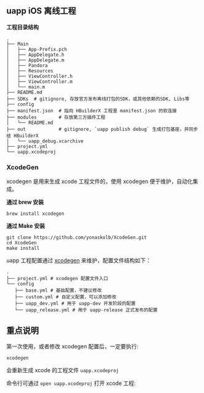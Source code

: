 ## uapp iOS 离线工程

**工程目录结构**

```
.
├── Main
│   ├── App-Prefix.pch
│   ├── AppDelegate.h
│   ├── AppDelegate.m
│   ├── Pandora
│   ├── Resources
│   ├── ViewController.h
│   ├── ViewController.m
│   └── main.m
├── README.md
├── SDKs  # gitignore, 存放官方发布离线打包的SDK，或其他依赖的SDK, Libs等
├── config
├── manifest.json  # 指向 HBuilderX 工程里 manifest.json 的软连接
├── modules        # 存放第三方插件工程
│   └── README.md
├── out            # gitignore, `uapp publish debug` 生成打包基座，并同步给 HBuilderX
│   └── uapp_debug.xcarchive
├── project.yml
└── uapp.xcodeproj
```

### XcodeGen

xcodegen 是用来生成 xcode 工程文件的，使用 xcodegen 便于维护，自动化集成。

**通过 brew 安装**

`brew install xcodegen`

**通过 Make 安装**

```
git clone https://github.com/yonaskolb/XcodeGen.git
cd XcodeGen
make install
```

uapp 工程配置通过 [xcodegen](https://github.com/yonaskolb/XcodeGen) 来维护，配置文件结构如下：

```
.
├── project.yml # xcodegen 配置文件入口
└── config
   ├── base.yml # 基础配置，不建议修改
   ├── custom.yml # 自定义配置，可以添加修改
   ├── uapp_dev.yml # 用于 uapp-dev 开发阶段的配置
   └── uapp_release.yml # 用于 uapp-release 正式发布的配置
```

## 重点说明

第一次使用，或者修改 xcodegen 配置后，一定要执行:

`xcodegen`

会重新生成 xcode 的工程文件 `uapp.xcodeproj`

命令行可通过 `open uapp.xcodeproj` 打开 xcode 工程:

